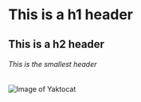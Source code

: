 # This is a h1 header
## This is a h2 header
###### This is the smallest header


![Image of Yaktocat](https://octodex.github.com/images/yaktocat.png)
